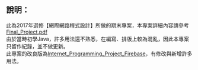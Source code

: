 說明：
---
此為2017年選修【網際網路程式設計】所做的期末專案，本專案詳細內容請參考[Final_Project.pdf](https://github.com/kikihayashi/Internet_Programming_Project/blob/master/Final_Project.pdf) \
由於當時初學Java，許多用法還不熟悉，在編寫、排版上較為混亂，因此本專案只留作紀錄，並不做更新。 \
此專案的改良版為[Internet_Programming_Project_Firebase](https://github.com/kikihayashi/Internet_Programming_Project_Firebase)，有修改與新增許多用法。
